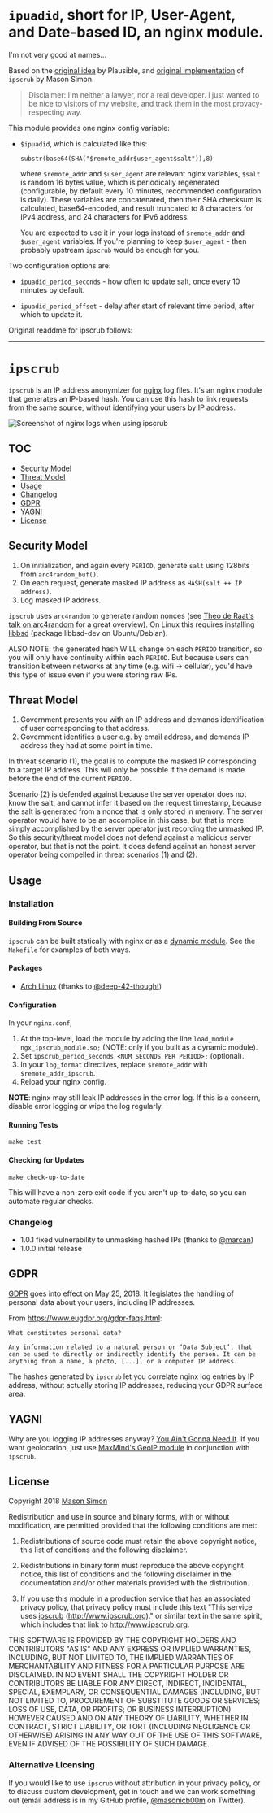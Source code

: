 `ipuadid`, short for IP, User-Agent, and Date-based ID, an nginx module.
=======================================================

I'm not very good at names...

Based on the [original idea][pl] by Plausible, and [original implementation][upstream] of `ipscrub` by Mason Simon.

[pl]: https://plausible.io/data-policy#how-we-count-unique-users-without-cookies
[upstream]: https://github.com/masonicboom/ipscrub

> Disclaimer: I'm neither a lawyer, nor a real developer.
> I just wanted to be nice to visitors of my website,
> and track them in the most provacy-respecting way.

This module provides one nginx config variable:

* `$ipuadid`, which is calculated like this:
    
      substr(base64(SHA("$remote_addr$user_agent$salt")),8)

    where `$remote_addr` and `$user_agent` are relevant nginx variables,
    `$salt` is random 16 bytes value, which is periodically regenerated
    (configurable, by default every 10 minutes, recommended configuration is daily).
    These variables are concatenated, then their SHA checksum is calculated,
    base64-encoded, and result truncated to 8 characters for IPv4 address,
    and 24 characters for IPv6 address.

    You are expected to use it in your logs instead of `$remote_addr` and `$user_agent` variables.
    If you're planning to keep `$user_agent` - then probably upstream `ipscrub` would be enough for you.

Two configuration options are:

* `ipuadid_period_seconds` - how often to update salt, once every 10 minutes by default.

* `ipuadid_period_offset` - delay after start of relevant time period,
    after which to update it.

Original readdme for ipscrub follows:

* * *

# `ipscrub`

`ipscrub` is an IP address anonymizer for [nginx](https://www.nginx.com) log files. It's an nginx module that generates an IP-based hash. You can use this hash to link requests from the same source, without identifying your users by IP address.

![Screenshot of nginx logs when using ipscrub](demo/demo.png)

## TOC

* [Security Model](#security-model)
* [Threat Model](#threat-model)
* [Usage](#usage)
* [Changelog](#changelog)
* [GDPR](#gdpr)
* [YAGNI](#yagni)
* [License](#license)

## Security Model

1. On initialization, and again every `PERIOD`, generate `salt` using 128bits from `arc4random_buf()`.
2. On each request, generate masked IP address as `HASH(salt ++ IP address)`.
3. Log masked IP address.

`ipscrub` uses `arc4random` to generate random nonces (see [Theo de Raat's talk on arc4random](https://www.youtube.com/watch?v=aWmLWx8ut20) for a great overview). On Linux this requires installing [libbsd](https://libbsd.freedesktop.org/wiki/) (package libbsd-dev on Ubuntu/Debian). 

ALSO NOTE: the generated hash WILL change on each `PERIOD` transition, so you will only have continuity within each `PERIOD`. But because users can transition between networks at any time (e.g. wifi -> cellular), you'd have this type of issue even if you were storing raw IPs.

## Threat Model

1. Government presents you with an IP address and demands identification of user corresponding to that address.
2. Government identifies a user e.g. by email address, and demands IP address they had at some point in time.

In threat scenario (1), the goal is to compute the masked IP corresponding to a target IP address. This will only be possible if the demand is made before the end of the current `PERIOD`.

Scenario (2) is defended against because the server operator does not know the salt, and cannot infer it based on the request timestamp, because the salt is generated from a nonce that is only stored in memory. The server operator would have to be an accomplice in this case, but that is more simply accomplished by the server operator just recording the unmasked IP. So this security/threat model does not defend against a malicious server operator, but that is not the point. It does defend against an honest server operator being compelled in threat scenarios (1) and (2).

## Usage

### Installation

#### Building From Source

`ipscrub` can be built statically with nginx or as a [dynamic module](https://www.nginx.com/blog/compiling-dynamic-modules-nginx-plus/). See the `Makefile` for examples of both ways.

#### Packages

- [Arch Linux](https://aur.archlinux.org/packages/nginx-mod-ipscrub/) (thanks to [@deep-42-thought](https://github.com/deep-42-thought))

#### Configuration

In your `nginx.conf`,

1. At the top-level, load the module by adding the line `load_module ngx_ipscrub_module.so;` (NOTE: only if you built as a dynamic module).
1. Set `ipscrub_period_seconds <NUM SECONDS PER PERIOD>;` (optional).
1. In your `log_format` directives, replace `$remote_addr` with `$remote_addr_ipscrub`.
1. Reload your nginx config.

**NOTE**: nginx may still leak IP addresses in the error log. If this is a concern, disable error logging or wipe the log regularly.

#### Running Tests

`make test`

#### Checking for Updates

`make check-up-to-date`

This will have a non-zero exit code if you aren't up-to-date, so you can automate regular checks.

### Changelog

- 1.0.1 fixed vulnerability to unmasking hashed IPs (thanks to [@marcan](https://github.com/marcan))
- 1.0.0 initial release

## GDPR

[GDPR](https://www.eugdpr.org) goes into effect on May 25, 2018. It legislates the handling of personal data about your users, including IP addresses.

From https://www.eugdpr.org/gdpr-faqs.html:

    What constitutes personal data?

    Any information related to a natural person or ‘Data Subject’, that can be used to directly or indirectly identify the person. It can be anything from a name, a photo, [...], or a computer IP address.

The hashes generated by `ipscrub` let you correlate nginx log entries by IP address, without actually storing IP addresses, reducing your GDPR surface area.

## YAGNI

Why are you logging IP addresses anyway? [You Ain't Gonna Need It](https://en.wikipedia.org/wiki/You_aren%27t_gonna_need_it). If you want geolocation, just use [MaxMind's GeoIP module](https://nginx.org/en/docs/http/ngx_http_geoip_module.html) in conjunction with `ipscrub`.

## License

Copyright 2018 [Mason Simon](https://masonsimon.com)

Redistribution and use in source and binary forms, with or without modification, are permitted provided that the following conditions are met:

1. Redistributions of source code must retain the above copyright notice, this list of conditions and the following disclaimer.

2. Redistributions in binary form must reproduce the above copyright notice, this list of conditions and the following disclaimer in the documentation and/or other materials provided with the distribution.

3. If you use this module in a production service that has an associated privacy policy, that privacy policy must include this text "This service uses [ipscrub](http://www.ipscrub.org) (http://www.ipscrub.org)." or similar text in the same spirit, which includes that link to http://www.ipscrub.org.

THIS SOFTWARE IS PROVIDED BY THE COPYRIGHT HOLDERS AND CONTRIBUTORS "AS IS" AND ANY EXPRESS OR IMPLIED WARRANTIES, INCLUDING, BUT NOT LIMITED TO, THE IMPLIED WARRANTIES OF MERCHANTABILITY AND FITNESS FOR A PARTICULAR PURPOSE ARE DISCLAIMED. IN NO EVENT SHALL THE COPYRIGHT HOLDER OR CONTRIBUTORS BE LIABLE FOR ANY DIRECT, INDIRECT, INCIDENTAL, SPECIAL, EXEMPLARY, OR CONSEQUENTIAL DAMAGES (INCLUDING, BUT NOT LIMITED TO, PROCUREMENT OF SUBSTITUTE GOODS OR SERVICES; LOSS OF USE, DATA, OR PROFITS; OR BUSINESS INTERRUPTION) HOWEVER CAUSED AND ON ANY THEORY OF LIABILITY, WHETHER IN CONTRACT, STRICT LIABILITY, OR TORT (INCLUDING NEGLIGENCE OR OTHERWISE) ARISING IN ANY WAY OUT OF THE USE OF THIS SOFTWARE, EVEN IF ADVISED OF THE POSSIBILITY OF SUCH DAMAGE.

### Alternative Licensing

If you would like to use `ipscrub` without attribution in your privacy policy, or to discuss custom development, get in touch and we can work something out (email address is in my GitHub profile, [@masonicb00m](https://twitter.com/masonicb00m) on Twitter).
